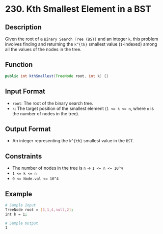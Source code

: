 # 230. Kth Smallest Element in a BST

## Description

Given the root of a `Binary Search Tree (BST)` and an integer `k`, this problem involves finding and returning the `k^{th}` smallest value (`1`-indexed) among all the values of the nodes in the tree.

## Function

```java
public int kthSmallest(TreeNode root, int k) {}
```

## Input Format

- `root`: The root of the binary search tree.
- `k`: The target position of the smallest element (`1 <= k <= n`, where `n` is the number of nodes in the tree).

## Output Format

- An integer representing the `k^{th}` smallest value in the `BST`.

## Constraints

- The number of nodes in the tree is `n` &rarr; `1 <= n <= 10^4`
- `1 <= k <= n`
- `0 <= Node.val <= 10^4`

## Example

```bash
# Sample Input
TreeNode root = [3,1,4,null,2];
int k = 1;

# Sample Output
1
```

